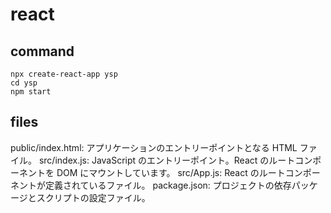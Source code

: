 # react

## command

```
npx create-react-app ysp
cd ysp
npm start
```

## files

public/index.html: アプリケーションのエントリーポイントとなる HTML ファイル。
src/index.js: JavaScript のエントリーポイント。React のルートコンポーネントを DOM にマウントしています。
src/App.js: React のルートコンポーネントが定義されているファイル。
package.json: プロジェクトの依存パッケージとスクリプトの設定ファイル。
